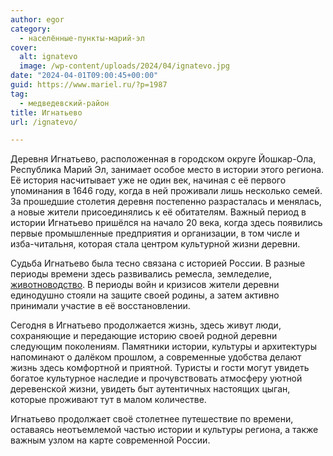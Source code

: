 ```yaml
---
author: egor
category:
  - населённые-пункты-марий-эл
cover:
  alt: ignatevo
  image: /wp-content/uploads/2024/04/ignatevo.jpg
date: "2024-04-01T09:00:45+00:00"
guid: https://www.mariel.ru/?p=1987
tag:
  - медведевский-район
title: Игнатьево
url: /ignatevo/

---
```

Деревня Игнатьево, расположенная в городском округе Йошкар-Ола, Республика Марий Эл, занимает особое место в истории этого региона. Её история насчитывает уже не один век, начиная с её первого упоминания в 1646 году, когда в ней проживали лишь несколько семей. За прошедшие столетия деревня постепенно разрасталась и менялась, а новые жители присоединялись к её обитателям. Важный период в истории Игнатьево пришёлся на начало 20 века, когда здесь появились первые промышленные предприятия и организации, в том числе и изба-читальня, которая стала центром культурной жизни деревни.

Судьба Игнатьево была тесно связана с историей России. В разные периоды времени здесь развивались ремесла, земледелие, [животноводство](/chudo-koni/). В периоды войн и кризисов жители деревни единодушно стояли на защите своей родины, а затем активно принимали участие в её восстановлении.

Сегодня в Игнатьево продолжается жизнь, здесь живут люди, сохраняющие и передающие историю своей родной деревни следующим поколениям. Памятники истории, культуры и архитектуры напоминают о далёком прошлом, а современные удобства делают жизнь здесь комфортной и приятной. Туристы и гости могут увидеть богатое культурное наследие и прочувствовать атмосферу уютной деревенской жизни, увидеть быт аутентичных настоящих цыган, которые проживают тут в малом количестве.

Игнатьево продолжает своё столетнее путешествие по времени, оставаясь неотъемлемой частью истории и культуры региона, а также важным узлом на карте современной России.
